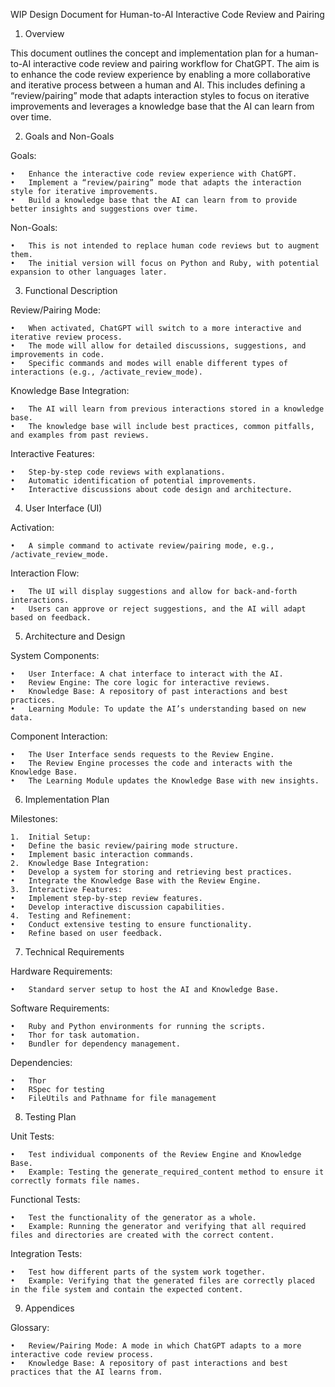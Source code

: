 WIP Design Document for Human-to-AI Interactive Code Review and Pairing

1. Overview

This document outlines the concept and implementation plan for a human-to-AI interactive code review and pairing workflow for ChatGPT. The aim is to enhance the code review experience by enabling a more collaborative and iterative process between a human and AI. This includes defining a “review/pairing” mode that adapts interaction styles to focus on iterative improvements and leverages a knowledge base that the AI can learn from over time.

2. Goals and Non-Goals

Goals:

	•	Enhance the interactive code review experience with ChatGPT.
	•	Implement a “review/pairing” mode that adapts the interaction style for iterative improvements.
	•	Build a knowledge base that the AI can learn from to provide better insights and suggestions over time.

Non-Goals:

	•	This is not intended to replace human code reviews but to augment them.
	•	The initial version will focus on Python and Ruby, with potential expansion to other languages later.

3. Functional Description

Review/Pairing Mode:

	•	When activated, ChatGPT will switch to a more interactive and iterative review process.
	•	The mode will allow for detailed discussions, suggestions, and improvements in code.
	•	Specific commands and modes will enable different types of interactions (e.g., /activate_review_mode).

Knowledge Base Integration:

	•	The AI will learn from previous interactions stored in a knowledge base.
	•	The knowledge base will include best practices, common pitfalls, and examples from past reviews.

Interactive Features:

	•	Step-by-step code reviews with explanations.
	•	Automatic identification of potential improvements.
	•	Interactive discussions about code design and architecture.

4. User Interface (UI)

Activation:

	•	A simple command to activate review/pairing mode, e.g., /activate_review_mode.

Interaction Flow:

	•	The UI will display suggestions and allow for back-and-forth interactions.
	•	Users can approve or reject suggestions, and the AI will adapt based on feedback.

5. Architecture and Design

System Components:

	•	User Interface: A chat interface to interact with the AI.
	•	Review Engine: The core logic for interactive reviews.
	•	Knowledge Base: A repository of past interactions and best practices.
	•	Learning Module: To update the AI’s understanding based on new data.

Component Interaction:

	•	The User Interface sends requests to the Review Engine.
	•	The Review Engine processes the code and interacts with the Knowledge Base.
	•	The Learning Module updates the Knowledge Base with new insights.

6. Implementation Plan

Milestones:

	1.	Initial Setup:
	•	Define the basic review/pairing mode structure.
	•	Implement basic interaction commands.
	2.	Knowledge Base Integration:
	•	Develop a system for storing and retrieving best practices.
	•	Integrate the Knowledge Base with the Review Engine.
	3.	Interactive Features:
	•	Implement step-by-step review features.
	•	Develop interactive discussion capabilities.
	4.	Testing and Refinement:
	•	Conduct extensive testing to ensure functionality.
	•	Refine based on user feedback.

7. Technical Requirements

Hardware Requirements:

	•	Standard server setup to host the AI and Knowledge Base.

Software Requirements:

	•	Ruby and Python environments for running the scripts.
	•	Thor for task automation.
	•	Bundler for dependency management.

Dependencies:

	•	Thor
	•	RSpec for testing
	•	FileUtils and Pathname for file management

8. Testing Plan

Unit Tests:

	•	Test individual components of the Review Engine and Knowledge Base.
	•	Example: Testing the generate_required_content method to ensure it correctly formats file names.

Functional Tests:

	•	Test the functionality of the generator as a whole.
	•	Example: Running the generator and verifying that all required files and directories are created with the correct content.

Integration Tests:

	•	Test how different parts of the system work together.
	•	Example: Verifying that the generated files are correctly placed in the file system and contain the expected content.

9. Appendices

Glossary:

	•	Review/Pairing Mode: A mode in which ChatGPT adapts to a more interactive code review process.
	•	Knowledge Base: A repository of past interactions and best practices that the AI learns from.
